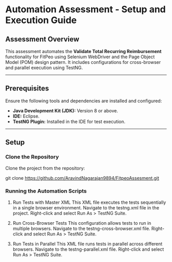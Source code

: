 # Automation Assessment - Setup and Execution Guide

## Assessment Overview

This assessment automates the **Validate Total Recurring Reimbursement** functionality for FitPeo using Selenium WebDriver and the Page Object Model (POM) design pattern. It includes configurations for cross-browser and parallel execution using TestNG.

---

## Prerequisites

Ensure the following tools and dependencies are installed and configured:

- **Java Development Kit (JDK):** Version 8 or above.
- **IDE:** Eclipse.
- **TestNG Plugin:** Installed in the IDE for test execution.

---

## Setup

### Clone the Repository
Clone the project from the repository:

git clone https://github.com/AravindNagarajan9894/FitpeoAssesment.git

### Running the Automation Scripts

1. Run Tests with Master XML
This XML file executes the tests sequentially in a single browser environment.
 Navigate to the testng.xml file in the project.
 Right-click and select Run As > TestNG Suite.

2. Run Cross-Browser Tests
This configuration allows tests to run in multiple browsers.
Navigate to the testng-cross-browser.xml file.
Right-click and select Run As > TestNG Suite.

3. Run Tests in Parallel
This XML file runs tests in parallel across different browsers.
Navigate to the testng-parallel.xml file.
Right-click and select Run As > TestNG Suite.



